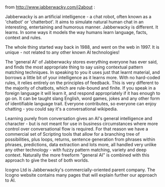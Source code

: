 from http://www.jabberwacky.com/j2about :

Jabberwacky is an artificial intelligence - a chat robot, often known as a 'chatbot' or 'chatterbot'. It aims to simulate natural human chat in an interesting, entertaining and humorous manner.
Jabberwacky is different. It learns. In some ways it models the way humans learn language, facts, context and rules.

The whole thing started way back in 1988, and went on the web in 1997. It is unique - not related to any other known AI technologies!

The 'general AI' of Jabberwacky stores everything everyone has ever said, and finds the most appropriate thing to say using contextual pattern matching techniques. In speaking to you it uses just that learnt material, and borrows a little bit of your intelligence as it learns more. With no hard-coded rules, it relies entirely on the principles of feedback. This is very different to the majority of chatbots, which are rule-bound and finite. If you speak in a foreign language it will learn it, and respond appropriately if it has enough to go on. It can be taught slang English, word games, jokes and any other form of identifiable language trait. Everyone contributes, so everyone can enjoy chatting - you could say it's a conversational wikipedia.

Learning purely from conversation gives an AI's general intelligence and character - but is not meant for use in business circumstances where more control over conversational flow is required. For that reason we have a commercial set of Scripting tools that allow for a branching tree of possibilities, plus loops, returns, sentence generation from phrases within phrases, predictions, data extraction and lots more, all handled very unlike any other technology - with fuzzy pattern matching, variety and deep context. Naturally the more freeform "general AI" is combined with this approach to give the best of both worlds.

Icogno Ltd is Jabberwacky's commercially-oriented parent company. The Icogno website contains many pages that will explain further our approach to AI.
